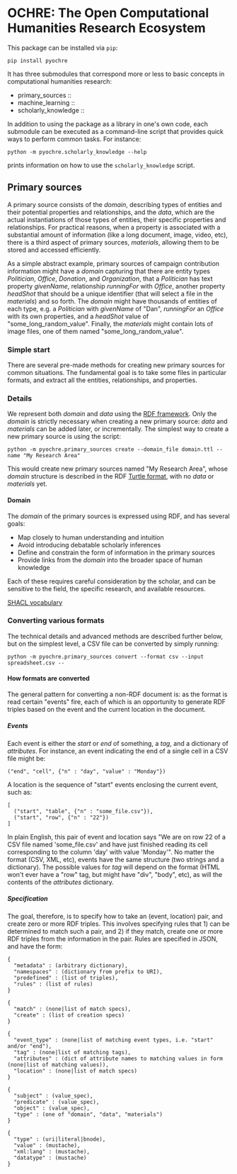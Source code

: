# OCHRE: The Open Computational Humanities Research Ecosystem

This package can be installed via `pip`:

```
pip install pyochre
```

It has three submodules that correspond more or less to basic concepts in computational humanities research:

- primary_sources :: 
- machine_learning ::
- scholarly_knowledge ::

In addition to using the package as a library in one's own code, each submodule can be executed as a command-line script that provides quick ways to perform common tasks.  For instance:

```
python -m pyochre.scholarly_knowledge --help
```

prints information on how to use the `scholarly_knowledge` script.

## Primary sources

A primary source consists of the *domain*, describing types of entities and their potential properties and relationships, and the *data*, which are the actual instantiations of those types of entities, their specific properties and relationships.  For practical reasons, when a property is associated with a substantial amount of information (like a long document, image, video, etc), there is a third aspect of primary sources, *materials*, allowing them to be stored and accessed efficiently.

As a simple abstract example, primary sources of campaign contribution information might have a *domain* capturing that there are entity types *Politician*, *Office*, *Donation*, and *Organization*, that a *Politician* has text property *givenName*, relationship *runningFor* with *Office*, another property *headShot* that should be a unique identifier (that will select a file in the *materials*) and so forth.  The *domain* might have thousands of entities of each type, e.g. a *Politician* with *givenName* of "Dan", *runningFor* an *Office* with its own properties, and a *headShot* value of "some_long_random_value".  Finally, the *materials* might contain lots of image files, one of them named "some_long_random_value".



### Simple start

There are several pre-made methods for creating new primary sources for common situations.  The fundamental goal is to take some files in particular formats, and extract all the entities, relationships, and properties.

### Details

We represent both *domain* and *data* using the [RDF framework](https://www.w3.org/TR/rdf11-concepts/).  Only the *domain* is strictly necessary when creating a new primary source: *data* and *materials* can be added later, or incrementally.  The simplest way to create a new primary source is using the script:

```
python -m pyochre.primary_sources create --domain_file domain.ttl --name "My Research Area"
```

This would create new primary sources named "My Research Area", whose *domain* structure is described in the RDF [Turtle format](https://www.w3.org/TR/turtle/), with no *data* or *materials* yet.

#### Domain

The *domain* of the primary sources is expressed using RDF, and has several goals:

- Map closely to human understanding and intuition
- Avoid introducing debatable scholarly inferences
- Define and constrain the form of information in the primary sources
- Provide links from the *domain* into the broader space of human knowledge

Each of these requires careful consideration by the scholar, and can be sensitive to the field, the specific research, and available resources.


[SHACL vocabulary](https://www.w3.org/TR/2017/REC-shacl-20170720/)

### Converting various formats


The technical details and advanced methods are described further below, but on the simplest level, a CSV file can be converted by simply running:

```
python -m pyochre.primary_sources convert --format csv --input spreadsheet.csv --
```

#### How formats are converted

The general pattern for converting a non-RDF document is: as the format is read certain "events" fire, each of which is an opportunity to generate RDF triples based on the event and the current location in the document.

##### Events

Each event is either the *start* or *end* of something, a *tag*, and a dictionary of *attributes*.  For instance, an event indicating the end of a single cell in a CSV file might be:

```
("end", "cell", {"n" : "day", "value" : "Monday"})
```

A location is the sequence of "start" events enclosing the current event, such as:

```
[
  ("start", "table", {"n" : "some_file.csv"}),
  ("start", "row", {"n" : "22"})
]
```

In plain English, this pair of event and location says "We are on row 22 of a CSV file named 'some_file.csv' and have just finished reading its cell corresponding to the column 'day' with value 'Monday'".  No matter the format (CSV, XML, etc), events have the same structure (two strings and a dictionary).  The possible values for *tag* will depend on the format (HTML won't ever have a "row" tag, but might have "div", "body", etc), as will the contents of the *attributes* dictionary.

##### Specification

The goal, therefore, is to specify how to take an (event, location) pair, and create zero or more RDF triples.  This involves specifying rules that 1) can be determined to match such a pair, and 2) if they match, create one or more RDF triples from the information in the pair.  Rules are specified in JSON, and have the form:

```schema
{
  "metadata" : (arbitrary dictionary),
  "namespaces" : (dictionary from prefix to URI),
  "predefined" : (list of triples),
  "rules" : (list of rules)
}
```


```rule
{
  "match" : (none|list of match specs),
  "create" : (list of creation specs)
}
```



```match
{
  "event_type" : (none|list of matching event types, i.e. "start" and/or "end"),
  "tag" : (none|list of matching tags),
  "attributes" : (dict of attribute names to matching values in form (none|list of matching values)),
  "location" : (none|list of match specs)
}
```


```creation
{
  "subject" : (value_spec),
  "predicate" : (value_spec),
  "object" : (value_spec),
  "type" : (one of "domain", "data", "materials")
}
```

```value_spec 
{
  "type" : (uri|literal|bnode),
  "value" : (mustache),
  "xml:lang" : (mustache),
  "datatype" : (mustache)
}
```
